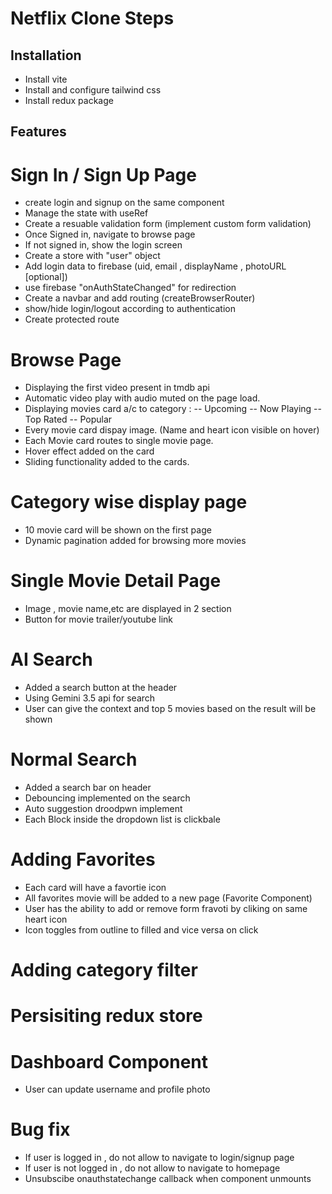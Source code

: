 # Netflix Clone Steps

## Installation

- Install vite
- Install and configure tailwind css
- Install redux package

## Features

# Sign In / Sign Up Page

- create login and signup on the same component
- Manage the state with useRef
- Create a resuable validation form (implement custom form validation)
- Once Signed in, navigate to browse page
- If not signed in, show the login screen
- Create a store with "user" object
- Add login data to firebase (uid, email , displayName , photoURL [optional])
- use firebase "onAuthStateChanged" for redirection
- Create a navbar and add routing (createBrowserRouter)
- show/hide login/logout according to authentication
- Create protected route

# Browse Page

- Displaying the first video present in tmdb api
- Automatic video play with audio muted on the page load.
- Displaying movies card a/c to category :
  -- Upcoming
  -- Now Playing
  -- Top Rated
  -- Popular
- Every movie card dispay image. (Name and heart icon visible on hover)
- Each Movie card routes to single movie page.
- Hover effect added on the card
- Sliding functionality added to the cards.

# Category wise display page

- 10 movie card will be shown on the first page
- Dynamic pagination added for browsing more movies

# Single Movie Detail Page

- Image , movie name,etc are displayed in 2 section
- Button for movie trailer/youtube link

# AI Search

- Added a search button at the header
- Using Gemini 3.5 api for search
- User can give the context and top 5 movies based on the result will be shown

# Normal Search

- Added a search bar on header
- Debouncing implemented on the search
- Auto suggestion droodpwn implement
- Each Block inside the dropdown list is clickbale

# Adding Favorites

- Each card will have a favortie icon
- All favorites movie will be added to a new page (Favorite Component)
- User has the ability to add or remove form fravoti by cliking on same heart icon
- Icon toggles from outline to filled and vice versa on click

# Adding category filter

# Persisiting redux store

# Dashboard Component

- User can update username and profile photo

# Bug fix

- If user is logged in , do not allow to navigate to login/signup page
- If user is not logged in , do not allow to navigate to homepage
- Unsubscibe onauthstatechange callback when component unmounts

